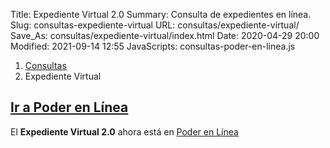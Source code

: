 Title: Expediente Virtual 2.0
Summary: Consulta de expedientes en línea.
Slug: consultas-expediente-virtual
URL: consultas/expediente-virtual/
Save_As: consultas/expediente-virtual/index.html
Date: 2020-04-29 20:00
Modified: 2021-09-14 12:55
JavaScripts: consultas-poder-en-linea.js

<nav aria-label="breadcrumb">
<ol class="breadcrumb">
<li class="breadcrumb-item"><a href="../">Consultas</a></li>
<li class="breadcrumb-item active" aria-current="page">Expediente Virtual</li>
</ol>
</nav>

## [Ir a Poder en Línea](../consultas/poder-en-linea/)

El **Expediente Virtual 2.0** ahora está en [Poder en Línea](../consultas/poder-en-linea/)
